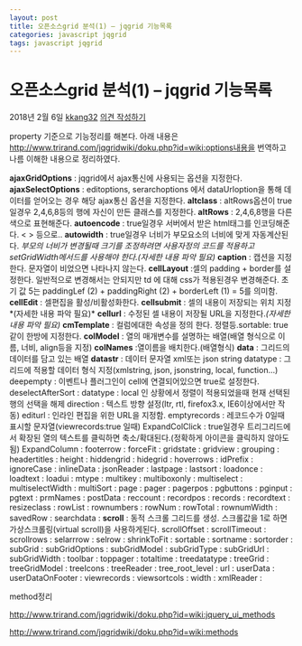 ```yaml
---
layout: post
title: 오픈소스grid 분석(1) – jqgrid 기능목록
categories: javascript jqgrid
tags: javascript jqgrid
---
```


# 오픈소스grid 분석(1) – jqgrid 기능목록

2018년 2월 6일 [kkang32](http://www.thevruk.com/?author=1) [의견 작성하기](http://www.thevruk.com/?p=294#respond)

property 기준으로 기능정리를 해본다.
아래 내용은 http://www.trirand.com/jqgridwiki/doku.php?id=wiki:options내용을 번역하고 나름 이해한 내용으로 정리하였다.

**ajaxGridOptions** : jqgrid에서 ajax통신에 사용되는 옵션을 지정한다.
**ajaxSelectOptions** : editoptions, serarchoptions 에서 dataUrloption을 통해 데이터를 얻어오는 경우 해당 ajax통신 옵션을 지정한다.
**altclass** : altRows옵션이 true일경우 2,4,6,8등의 행에 자신이 만든 클래스를 지정한다.
**altRows** : 2,4,6,8행을 다른색으로 표현해준다.
**autoencode** : true일경우 서버에서 받은 html태그를 인코딩해준다. &lt; &gt; 등으로..
**autowidth** : true일경우 너비가 부모요소의 너비에 맞게 자동계산된다. *부모의 너비가 변경될때 크기를 조정하려면 사용자정의 코드를 적용하고 setGridWidth메서드를 사용해야 한다.(자세한 내용 파악 필요)*
**caption** : 캡션을 지정한다. 문자열이 비었으면 나타나지 않는다.
**cellLayout** :셀의 padding + border를 설정한다. 일반적으로 변경해서는 안되지만 td 에 대해 css가 적용된경우 변경해준다. 초기 값 5는 paddingLef (2) + paddingRight (2) + borderLeft (1) = 5를 의미함.
**cellEdit** : 셀편집을 활성/비활성화한다.
**cellsubmit** : 셀의 내용이 저장되는 위치 지정*(자세한 내용 파악 필요)*
**cellurl** : 수정된 셀 내용이 저장될 URL을 지정한다.*(자세한 내용 파악 필요)*
**cmTemplate** : 컬럼에대한 속성을 정의 한다. 정렬등.sortable: true 같이 한방에 지정한다.
**colModel** : 열의 매개변수를 설명하는 배열(배열 형식으로 이름, 너비, align등을 지정)
**colNames** :열이름을 배치한다.(배열형식)
**data** : 그리드의 데이터를 담고 있는 배열
**datastr** : 데이터 문자열 xml또는 json string
datatype : 그리드에 적용할 데이터 형식 지정(xmlstring, json, jsonstring, local, function…)
deepempty : 이벤트나 플러그인이 cell에 연결되어있으면 true로 설정한다.
deselectAfterSort : datatype : local 인 상황에서 정렬이 적용되었을때 현재 선택된 행의 선택을 해제
direction : 텍스트 방향 설정(ltr, rtl, firefox3.x, IE6이상에서만 작동)
editurl : 인라인 편집을 위한 URL을 지정함.
emptyrecords : 레코드수가 0일때 표시할 문자열(viewrecords:true 일때)
ExpandColClick : true일경우 트리그리드에서 확장된 열의 텍스트를 클릭하면 축소/확대된다.(정확하게 아이콘을 클릭하지 않아도됨)
ExpandColumn :
footerrow :
forceFit :
gridstate :
gridview :
grouping :
headertitles :
height :
hiddengrid :
hidegrid :
hoverrows :
idPrefix :
ignoreCase :
inlineData :
jsonReader :
lastpage :
lastsort :
loadonce :
loadtext :
loadui :
mtype :
multikey :
multiboxonly :
multiselect :
multiselectWidth :
multiSort :
page :
pager :
pagerpos :
pgbuttons :
pginput :
pgtext :
prmNames :
postData :
reccount :
recordpos :
records :
recordtext :
resizeclass :
rowList :
rownumbers :
rowNum :
rowTotal :
rownumWidth :
savedRow :
searchdata :
**scroll** : 동적 스크롤 그리드를 생성. 스크롤값을 1로 하면 가상스크롤링(virtual scroll)을 사용하게된다.
scrollOffset :
scrollTimeout :
scrollrows :
selarrrow :
selrow :
shrinkToFit :
sortable :
sortname :
sortorder :
subGrid :
subGridOptions :
subGridModel :
subGridType :
subGridUrl :
subGridWidth :
toolbar :
toppager :
totaltime :
treedatatype :
treeGrid :
treeGridModel :
treeIcons :
treeReader :
tree_root_level :
url :
userData :
userDataOnFooter :
viewrecords :
viewsortcols :
width :
xmlReader :

method정리

http://www.trirand.com/jqgridwiki/doku.php?id=wiki:jquery_ui_methods

http://www.trirand.com/jqgridwiki/doku.php?id=wiki:methods